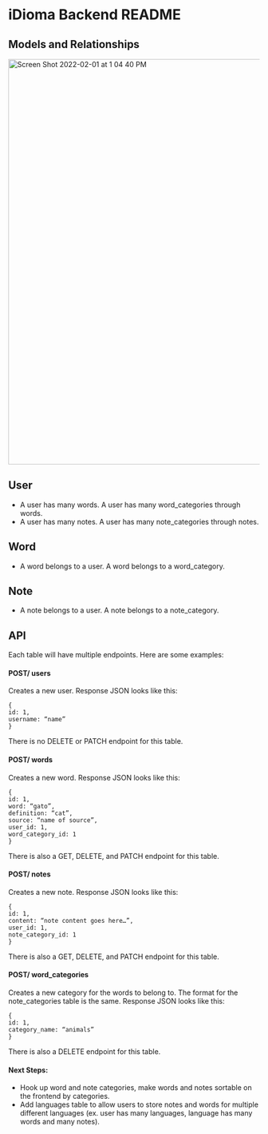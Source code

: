 # iDioma Backend README

## Models and Relationships

<img width="811" alt="Screen Shot 2022-02-01 at 1 04 40 PM" src="https://user-images.githubusercontent.com/91583383/152042808-b6ee0314-c9fe-4626-8fcd-e7174aad808f.png">

## User

* A user has many words. A user has many word_categories through words. 
* A user has many notes. A user has many note_categories through notes. 

## Word

* A word belongs to a user. A word belongs to a word_category.

## Note

* A note belongs to a user. A note belongs to a note_category. 

## API
Each table will have multiple endpoints. Here are some examples:

#### POST/ users
Creates a new user. Response JSON looks like this: 
```
{
id: 1,
username: “name”
}
```
There is no DELETE or PATCH endpoint for this table. 

#### POST/ words
Creates a new word. Response JSON looks like this:
```
{
id: 1,
word: “gato”,
definition: “cat”,
source: “name of source”,
user_id: 1,
word_category_id: 1
}
```

There is also a GET, DELETE, and PATCH endpoint for this table. 

#### POST/ notes
Creates a new note. Response JSON looks like this:
```
{
id: 1,
content: “note content goes here…”,
user_id: 1,
note_category_id: 1
}
```
There is also a GET, DELETE, and PATCH endpoint for this table. 

#### POST/ word_categories
Creates a new category for the words to belong to. The format for the note_categories table is the same. Response JSON looks like this: 
```
{
id: 1,
category_name: “animals”
}
```
There is also a DELETE endpoint for this table.

#### Next Steps:

* Hook up word and note categories, make words and notes sortable on the frontend by categories. 
* Add languages table to allow users to store notes and words for multiple different languages (ex. user has many languages, language has many words and many notes).
